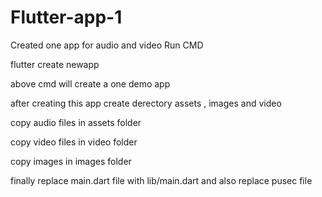 # Flutter-app-1
Created one app for audio and video
Run CMD

flutter create newapp

above cmd will create a one demo app

after creating this app create derectory assets , images and video

copy audio files in assets folder

copy video files in video folder

copy images in images folder

finally replace main.dart file with lib/main.dart and also replace pusec file

